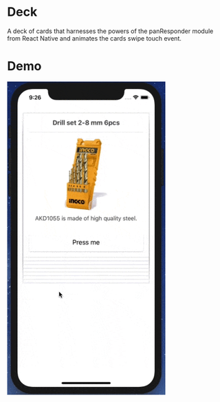 # Deck
A deck of cards that harnesses the powers of the panResponder module from React Native and animates the cards swipe touch event.

# Demo
![](Demo.gif)
